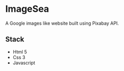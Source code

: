 # ImageSea
A Google images like website built using Pixabay API.

## Stack

- Html 5
- Css 3
- Javascript

